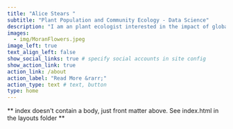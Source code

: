 ```yaml
---
title: "Alice Stears "
subtitle: "Plant Population and Community Ecology - Data Science"
description: "I am an plant ecologist interested in the impact of global change on the ecological processes that shape plant populations and communities. <p> I am currently a Postdoctoral researcher at the University of Wyoming as part of the [Weiss-Lehman lab group](https://weisslehmanlab.weebly.com/) and the [Modelscape consortium](https://microcollaborative.atlassian.net/wiki/spaces/MP/overview). "
images:
  - img/MoranFlowers.jpeg
image_left: true
text_align_left: false
show_social_links: true # specify social accounts in site config
show_action_link: true
action_link: /about
action_label: "Read More &rarr;"
action_type: text # text, button
type: home
---
```


** index doesn't contain a body, just front matter above.
See index.html in the layouts folder **
